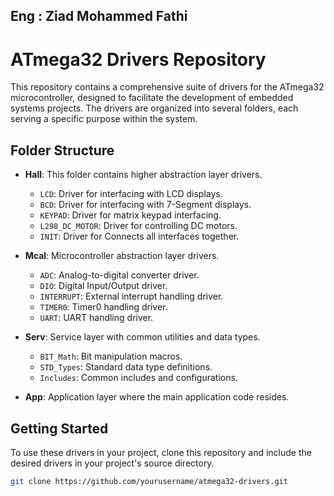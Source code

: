 <h2>Eng : Ziad Mohammed Fathi </h2>

# ATmega32 Drivers Repository

This repository contains a comprehensive suite of drivers for the ATmega32 microcontroller, designed to facilitate the development of embedded systems projects. The drivers are organized into several folders, each serving a specific purpose within the system.

## Folder Structure

- **Hall**: This folder contains higher abstraction layer drivers.
  - `LCD`: Driver for interfacing with LCD displays.
  - `BCD`: Driver for interfacing with 7-Segment displays.
  - `KEYPAD`: Driver for matrix keypad interfacing.
  - `L298_DC_MOTOR`: Driver for controlling DC motors.
  - `INIT`: Driver for Connects all interfaces together.

- **Mcal**: Microcontroller abstraction layer drivers.
  - `ADC`: Analog-to-digital converter driver.
  - `DIO`: Digital Input/Output driver.
  - `INTERRUPT`: External interrupt handling driver.
  - `TIMER0`: Timer0 handling driver.
  - `UART`: UART handling driver.

- **Serv**: Service layer with common utilities and data types.
  - `BIT_Math`: Bit manipulation macros.
  - `STD_Types`: Standard data type definitions.
  - `Includes`: Common includes and configurations.

- **App**: Application layer where the main application code resides.

## Getting Started

To use these drivers in your project, clone this repository and include the desired drivers in your project's source directory.

```bash
git clone https://github.com/yourusername/atmega32-drivers.git

